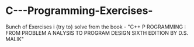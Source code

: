 C---Programming-Exercises-
==========================

Bunch of Exercises i {try to} solve from the book - "C++ P ROGRAMMING :  FROM PROBLEM A NALYSIS TO PROGRAM DESIGN SIXTH EDITION BY D.S. MALIK"
